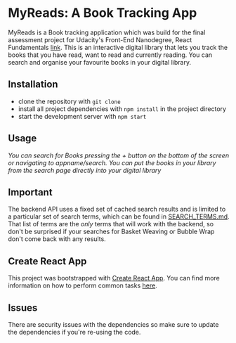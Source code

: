 
# MyReads: A Book Tracking App

MyReads is a Book tracking application which was build for the final assessment project for Udacity's Front-End Nanodegree, React Fundamentals [link](https://eu.udacity.com/course/front-end-web-developer-nanodegree--nd001). This is an interactive digital library that lets you track the books that you have read, want to read and currently reading. You can search and organise your favourite books in your digital library.


## Installation
* clone the repository with `git clone`
* install all project dependencies with `npm install` in the project directory
* start the development server with `npm start`


## Usage
 
_You can search for Books pressing the + button on the bottom of the screen or navigating to appname/search._
_You can put the books in your library from the search page directly into your digital library_


## Important
The backend API uses a fixed set of cached search results and is limited to a particular set of search terms, which can be found in [SEARCH_TERMS.md](SEARCH_TERMS.md). That list of terms are the _only_ terms that will work with the backend, so don't be surprised if your searches for Basket Weaving or Bubble Wrap don't come back with any results.

## Create React App

This project was bootstrapped with [Create React App](https://github.com/facebookincubator/create-react-app). You can find more information on how to perform common tasks [here](https://github.com/facebookincubator/create-react-app/blob/master/packages/react-scripts/template/README.md).

## Issues

There are security issues with the dependencies so make sure to update the dependencies if you're re-using the code.

